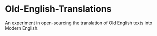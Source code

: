 Old-English-Translations
========================
An experiment in open-sourcing the translation of Old English texts into Modern English.
